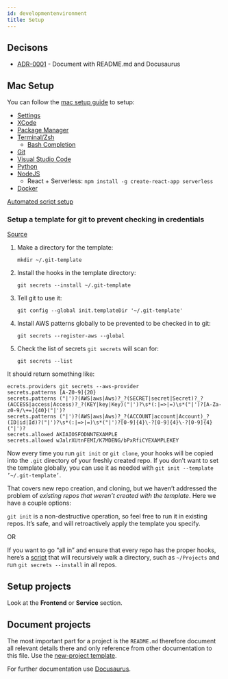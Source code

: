 ```yaml
---
id: developmentenvironment
title: Setup
---
```


## Decisons

<!-- adrlog -->

- [ADR-0001](adr/0001-document-with-readme-md-and-docusaurus) - Document with README.md and Docusaurus

<!-- adrlogstop -->


## Mac Setup 

You can follow the [mac setup guide](http://sourabhbajaj.com/mac-setup/) to setup:
- [Settings](http://sourabhbajaj.com/mac-setup/SystemPreferences/)
- [XCode](http://sourabhbajaj.com/mac-setup/Xcode/)
- [Package Manager](http://sourabhbajaj.com/mac-setup/Homebrew/)
- [Terminal/Zsh](http://sourabhbajaj.com/mac-setup/iTerm/zsh.html)
  - [Bash Completion](http://sourabhbajaj.com/mac-setup/BashCompletion/)
- [Git](http://sourabhbajaj.com/mac-setup/Git/)
- [Visual Studio Code](tbd)
- [Python](http://sourabhbajaj.com/mac-setup/Python/)
- [NodeJS](http://sourabhbajaj.com/mac-setup/Node.js/)
  - React + Serverless: `npm install -g create-react-app serverless`
- [Docker](http://sourabhbajaj.com/mac-setup/Docker/)

[Automated script setup](#)

### Setup a template for git to prevent checking in credentials

[Source](https://seesparkbox.com/foundry/git_secrets)

1. Make a directory for the template: 

   ```text
   mkdir ~/.git-template
   ```

2. Install the hooks in the template directory: 

   ```text
   git secrets --install ~/.git-template
   ```

3. Tell git to use it:

   ```text
   git config --global init.templateDir '~/.git-template'
   ```

4. Install AWS patterns globally to be prevented to be checked in to git:

   ```text
   git secrets --register-aws --global
   ```

5. Check the list of secrets `git secrets` will scan for:

   ```text
   git secrets --list
   ```

It should return something like:

```text
ecrets.providers git secrets --aws-provider
secrets.patterns [A-Z0-9]{20}
secrets.patterns ("|')?(AWS|aws|Aws)?_?(SECRET|secret|Secret)?_?(ACCESS|access|Access)?_?(KEY|key|Key)("|')?\s*(:|=>|=)\s*("|')?[A-Za-z0-9/\+=]{40}("|')?
secrets.patterns ("|')?(AWS|aws|Aws)?_?(ACCOUNT|account|Account)_?(ID|id|Id)?("|')?\s*(:|=>|=)\s*("|')?[0-9]{4}\-?[0-9]{4}\-?[0-9]{4}("|')?
secrets.allowed AKIAIOSFODNN7EXAMPLE
secrets.allowed wJalrXUtnFEMI/K7MDENG/bPxRfiCYEXAMPLEKEY
```

Now every time you run `git init` or `git clone`, your hooks will be copied into the `.git` directory of your freshly created repo. If you don’t want to set the template globally, you can use it as needed with `git init --template ’~/.git-template’`.

That covers new repo creation, and cloning, but we haven’t addressed the problem of _existing repos that weren’t created with the template_. Here we have a couple options:

`git init` is a non-destructive operation, so feel free to run it in existing repos. It’s safe, and will retroactively apply the template you specify. 

OR

If you want to go “all in” and ensure that every repo has the proper hooks, here’s a [script](https://gist.github.com/iAmNathanJ/0ae03dcb08ba222d36346b138e83bfdf) that will recursively walk a directory, such as `~/Projects` and run `git secrets --install` in all repos.

## Setup projects

Look at the **Frontend** or **Service** section. 

## Document projects

The most important part for a project is the `README.md` therefore document all relevant details there and only reference from other documentation to this file. Use the [new-project template](https://github.com/zalando-incubator/new-project). 

For further documentation use [Docusaurus](https://docusaurus.io/docs/en/installation).